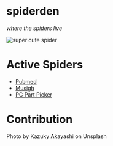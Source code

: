 # spiderden

*where the spiders live*

![super cute spider](https://github.com/yacineMahdid/spiderden/blob/master/media/spider.jpg)

# Active Spiders
- [Pubmed](https://www.ncbi.nlm.nih.gov/pubmed/)
- [Musigh](http://musigh.com/)
- [PC Part Picker](https://pcpartpicker.com/)

# Contribution
Photo by Kazuky Akayashi on Unsplash
